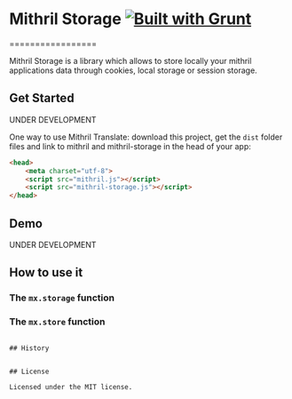 # Mithril Storage [![Built with Grunt](https://cdn.gruntjs.com/builtwith.png)](http://gruntjs.com/)
=================

Mithril Storage is a library which allows to store locally your mithril applications data through cookies, local storage or
session storage.

## Get Started

UNDER DEVELOPMENT

One way to use Mithril Translate: download this project, get the `dist` folder files and link to mithril and mithril-storage in the head of your app:

```html
<head>
    <meta charset="utf-8">
    <script src="mithril.js"></script>
    <script src="mithril-storage.js"></script>
</head>
```


## Demo

UNDER DEVELOPMENT

## How to use it

### The `mx.storage` function


### The `mx.store` function

```

## History


## License

Licensed under the MIT license.
